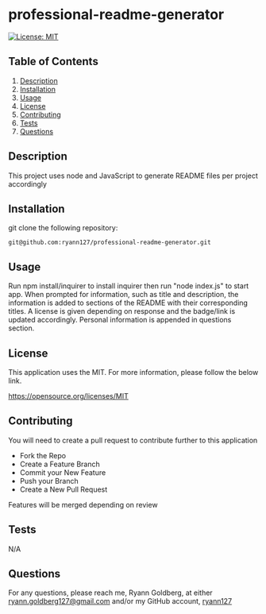# professional-readme-generator

  [![License: MIT](https://img.shields.io/badge/License-MIT-yellow.svg)](https://opensource.org/licenses/MIT)
  

## Table of Contents
1. [Description](#description)
2. [Installation](#installation)
3. [Usage](#usage)
4. [License](#license)
5. [Contributing](#contributing)
6. [Tests](#tests)
7. [Questions](#questions) 

## Description
 This project uses node and JavaScript to generate README files per project accordingly

 ## Installation
git clone the following repository: 

    git@github.com:ryann127/professional-readme-generator.git

 ## Usage
 Run npm install/inquirer to install inquirer then run "node index.js" to start app. When prompted for information, such as title and description, the information is added to sections of the README with their corresponding titles. A license is given depending on response and the badge/link is updated accordingly. Personal information is appended in questions section.

 ## License

 This application uses the MIT. For more information, please follow the below link.

 https://opensource.org/licenses/MIT

 ## Contributing
 
 You will need to create a pull request to contribute further to this application

 - Fork the Repo
 - Create a Feature Branch
 - Commit your New Feature
 - Push your Branch
 - Create a New Pull Request

 Features will be merged depending on review

 ## Tests
 N/A

 ## Questions
 For any questions, please reach me, Ryann Goldberg, at either ryann.goldberg127@gmail.com and/or my GitHub account, [ryann127](https://github.com/ryann127)


